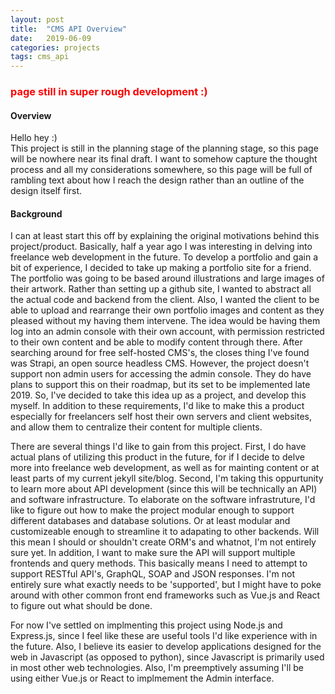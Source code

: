 ```yaml
---
layout: post
title:  "CMS API Overview"
date:   2019-06-09
categories: projects
tags: cms_api
---
```


<h3 style='color:red'> page still in super rough development :) </h3>

#### Overview
Hello hey :)  
This project is still in the planning stage of the planning stage, so this page will be nowhere near its final draft.  I want to somehow capture the thought process and all my considerations somewhere, so this page will be full of rambling text about how I reach the design rather than an outline of the design itself first.

#### Background
I can at least start this off by explaining the original motivations behind this project/product.  Basically, half a year ago I was interesting in delving into freelance web development in the future.  To develop a portfolio and gain a bit of experience, I decided to take up making a portfolio site for a friend.  The portfolio was going to be based around illustrations and large images of their artwork.  Rather than setting up a github site, I wanted to abstract all the actual code and backend from the client.  Also, I wanted the client to be able to upload and rearrange their own portfolio images and content as they pleased without my having them intervene.  The idea would be having them log into an admin console with their own account, with permission restricted to their own content and be able to modify content through there.  After searching around for free self-hosted CMS's, the closes thing I've found was Strapi, an open source headless CMS.  However, the project doesn't support non admin users for accessing the admin console.  They do have plans to support this on their roadmap, but its set to be implemented late 2019.  So, I've decided to take this idea up as a project, and develop this myself.  In addition to these requirements, I'd like to make this a product especially for freelancers self host their own servers and client websites, and allow them to centralize their content for multiple clients.

There are several things I'd like to gain from this project.  First, I do have actual plans of utilizing this product in the future, for if I decide to delve more into freelance web development, as well as for mainting content or at least parts of my current jekyll site/blog.  Second, I'm taking this oppurtunity to learn more about API development (since this will be technically an API) and software infrastructure.  To elaborate on the software infrastruture, I'd like to figure out how to make the project modular enough to support different databases and database solutions.  Or at least modular and customizeable enough to streamline it to adapating to other backends.  Will this mean I should or shouldn't create ORM's and whatnot, I'm not entirely sure yet.  In addition, I want to make sure the API will support multiple frontends and query methods.  This basically means I need to attempt to support RESTful API's, GraphQL, SOAP and JSON responses.  I'm not entirely sure what exactly needs to be 'supported', but I might have to poke around with other common front end frameworks such as Vue.js and React to figure out what should be done.

For now I've settled on implmenting this project using Node.js and Express.js, since I feel like these are useful tools I'd like experience with in the future.  Also, I believe its easier to develop applications designed for the web in Javascript (as opposed to python), since Javascript is primarily used in most other web technologies.  Also, I'm preemptively assuming I'll be using either Vue.js or React to implmement the Admin interface.



<!--Hey haha I'm still in the planning stage for the planning stage.-->
<!--How do you even start a 'product'?  In general, most people will start off by just making an MVP (minimum viable product), but if I'm going for a BDUF (big design up front) kind of thing, I want to make a sprint entirely just for the planning stage?-->

<!--Basically determine resources, collections which are sets of resources, URL's which are paths to resources.  -->
<!--And then try and determine the HTTP methods.  Another question to consider would be whether or not to create POST and UPDATE endpoints, since technically you should only be updating the content through the ADMIN api.  If I choose to include the POST and UPDATE endpoints, would the admin interface somehow make use of this?  -->
<!--Along that topic, should I make the API itself first or the admin interface?  On a different note, don't forget to use HTTP response codes! Also support filtering through the API and not just through the admin.-->
<!--Also think about mimicking wordpress's guidelines and usability. -->

<!--#### Tasks To Do-->

<!--1. Write out description of project and specifications-->
<!--2. Draw out infrasctructure diagrams-->
<!--3. Make low spec to high spec wireframes-->
<!--4. figure out implementation and design architectures-->
<!--  * hello :)-->
<!--  * core questions: how do u support multiple databases?-->
<!--  * things to look into: -->